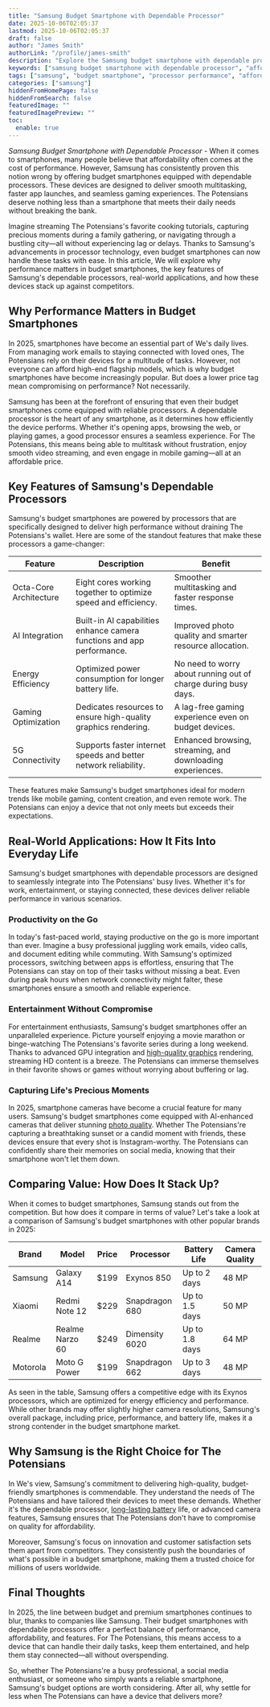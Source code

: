 ```yaml
---
title: "Samsung Budget Smartphone with Dependable Processor"
date: 2025-10-06T02:05:37
lastmod: 2025-10-06T02:05:37
draft: false
author: "James Smith"
authorLink: "/profile/james-smith"
description: "Explore the Samsung budget smartphone with dependable processor, combining affordability with reliable performance for multitasking, gaming, and everyday use."
keywords: ["samsung budget smartphone with dependable processor", "affordable samsung smartphone with dependable processor", "samsung budget smartphone performance guide"]
tags: ["samsung", "budget smartphone", "processor performance", "affordable technology"]
categories: ["samsung"]
hiddenFromHomePage: false
hiddenFromSearch: false
featuredImage: ""
featuredImagePreview: ""
toc:
  enable: true
---
```


*Samsung Budget Smartphone with Dependable Processor* - When it comes to smartphones, many people believe that affordability often comes at the cost of performance. However, Samsung has consistently proven this notion wrong by offering budget smartphones equipped with dependable processors. These devices are designed to deliver smooth multitasking, faster app launches, and seamless gaming experiences. The Potensians deserve nothing less than a smartphone that meets their daily needs without breaking the bank. 

Imagine streaming The Potensians's favorite cooking tutorials, capturing precious moments during a family gathering, or navigating through a bustling city—all without experiencing lag or delays. Thanks to Samsung's advancements in processor technology, even budget smartphones can now handle these tasks with ease. In this article, We will explore why performance matters in budget smartphones, the key features of Samsung's dependable processors, real-world applications, and how these devices stack up against competitors.

## Why Performance Matters in Budget Smartphones

In 2025, smartphones have become an essential part of We's daily lives. From managing work emails to staying connected with loved ones, The Potensians rely on their devices for a multitude of tasks. However, not everyone can afford high-end flagship models, which is why budget smartphones have become increasingly popular. But does a lower price tag mean compromising on performance? Not necessarily.

Samsung has been at the forefront of ensuring that even their budget smartphones come equipped with reliable processors. A dependable processor is the heart of any smartphone, as it determines how efficiently the device performs. Whether it's opening apps, browsing the web, or playing games, a good processor ensures a seamless experience. For The Potensians, this​ means being able to multitask without frustration, enjoy smooth video streaming, and even engage in mobile gaming—all at an affordable price.

## Key Features of Samsung's Dependable Processors

Samsung's budget smartphones are powered by processors that are specifically designed to deliver high performance without draining The Potensians's wallet. Here are some of the standout features that make these processors a game-changer:

<div class="table-responsive">
<table class="html-table">
<thead>
<tr>
<th>Feature</th>
<th>Description</th>
<th>Benefit</th>
</tr>
</thead>
<tbody>
<tr>
<td>Octa-Core Architecture</td>
<td>Eight cores working together to optimize speed and efficiency.</td>
<td>Smoother multitasking and faster response times.</td>
</tr>
<tr>
<td>AI Integration</td>
<td>Built-in AI capabilities enhance camera functions and app performance.</td>
<td>Improved photo quality and smarter resource allocation.</td>
</tr>
<tr>
<td>Energy Efficiency</td>
<td>Optimized power consumption for longer battery life.</td>
<td>No need to worry about running out of charge during busy days.</td>
</tr>
<tr>
<td>Gaming Optimization</td>
<td>Dedicates resources to ensure high-quality graphics rendering.</td>
<td>A lag-free gaming​ experience even on budget devices.</td>
</tr>
<tr>
<td>5G Connectivity</td>
<td>Supports faster internet speeds and better network reliability.</td>
<td>Enhanced browsing, streaming, and downloading experiences.</td>
</tr>
</tbody>
</table>
</div>

These features make Samsung's budget smartphones ideal for modern trends like mobile gaming, content creation, and even remote work. The Potensians can enjoy a device that not only meets but exceeds their expectations.

## Real-World Applications: How It Fits Into Everyday Life

Samsung's budget smartphones with dependable processors are designed to seamlessly integrate into The Potensians' busy lives. Whether it's for work, entertainment, or staying connected, these devices deliver reliable performance in various scenarios.

### Productivity on the Go

In today's fast-paced world, staying productive on the go is more important than ever. Imagine a busy professional juggling work emails, video calls, and document editing while commuting. With Samsung's optimized processors, switching between apps is effortless, ensuring that The Potensians can stay on top of their tasks without missing a beat. Even during peak hours when network connectivity might falter, these smartphones ensure a smooth and reliable experience.

### Entertainment Without Compromise

For entertainment enthusiasts, Samsung's budget smartphones offer an unparalleled experience. Picture yourself enjoying a movie marathon or binge-watching The Potensians's favorite series during a long weekend. Thanks to advanced GPU integration and [high-quality graphics](/samsung/samsung-affordable-smartphone-with-high-quality-graphics) rendering, streaming HD content is a breeze. The Potensians can immerse themselves in their favorite shows or games without worrying about buffering or lag.

### Capturing Life's Precious Moments

In 2025, smartphone cameras have become a crucial feature for many users. Samsung's budget smartphones come equipped with AI-enhanced cameras that deliver stunning [photo quality](/samsung/samsung-smartphone-photo-quality). Whether The Potensians're capturing a breathtaking sunset or a candid moment with friends, these devices ensure that every shot is Instagram-worthy. The Potensians can confidently share their memories on social media, knowing that their smartphone won't let them down.

## Comparing Value: How Does It Stack Up?

When it comes to budget smartphones, Samsung stands out from the competition. But how does it compare in terms of value? Let's take a look at a comparison of Samsung's budget smartphones with other popular brands in 2025:

<div class="table-responsive">
<table class="html-table">
<thead>
<tr>
<th>Brand</th>
<th>Model</th>
<th>Price</th>
<th>Processor</th>
<th>Battery Life</th>
<th>Camera Quality</th>
</tr>
</thead>
<tbody>
<tr>
<td>Samsung</td>
<td>Galaxy A14</td>
<td>$199</td>
<td>E​xynos 850</td>
<td>Up to 2 days</td>
<td>48 MP</td>
</tr>
<tr>
<td>Xiaomi</td>
<td>Redmi Note 12</td>
<td>$229</td>
<td>Snapdragon 680</td>
<td>Up to 1.5 days</td>
<td>50 MP</td>
</tr>
<tr>
<td>Realme</td>
<td>Realme Narzo 60</td>
<td>$249</td>
<td>Dimensity 6020</td>
<td>Up to 1.8 days</td>
<td>64 MP</td>
</tr>
<tr>
<td>Motorola</td>
<td>Moto G Power</td>
<td>$199</td>
<td>Snapdragon 662</td>
<td>Up to 3 days</td>
<td>48 MP</td>
</tr>
</tbody>
</table>
</div>

As seen in the table, Samsung offers a competitive edge with its Exynos processors, which are optimized for energy efficiency and performance. While other brands may offer slightly higher camera resolutions, Samsung's overall package, including price, performance, and battery life, makes it a strong contender in the budget smartphone market.

## Why Samsung is the Right Choice for The Potensians

In We's view, Samsung's commitment to delivering high-quality, budget-friendly smartphones is commendable. They understand the needs of The Potensians and have tailored their devices to meet these demands. Whether it's the dependable processor, [long-lasting battery](/samsung/samsung-affordable-smartphone-with-long-lasting-battery) life, or advanced camera features, Samsung ensures that The Potensians don't have to compromise on quality for affordability.

Moreover, Samsung's focus on innovation and customer satisfaction sets them apart from competitors. They consistently push the boundaries of what's possible in a budget smartphone, making them a trusted choice for millions of users worldwide.

## Final Thoughts

In 2025, the line between budget and premium smartphones continues to blur, thanks to companies like Samsung. Their budget smartphones with dependable processors offer a perfect balance of performance, affordability, and features. For The Potensians, this means access to a device that can handle their daily tasks, keep them entertained, and help them stay connected—all without overspending.

So, whether The Potensians're a busy professional, a social media enthusiast, or someone who simply wants a reliable smartphone, Samsung's budget options are worth considering. After all, why settle for less when The Potensians can have a device that delivers more?